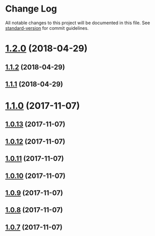 # Change Log

All notable changes to this project will be documented in this file. See [standard-version](https://github.com/conventional-changelog/standard-version) for commit guidelines.

<a name="1.2.0"></a>
# [1.2.0](https://github.com/svenanders/react-iframe/compare/v1.1.2...v1.2.0) (2018-04-29)



<a name="1.1.2"></a>
## [1.1.2](https://github.com/svenanders/react-iframe/compare/v1.1.1...v1.1.2) (2018-04-29)



<a name="1.1.1"></a>
## [1.1.1](https://github.com/svenanders/react-iframe/compare/v1.1.0...v1.1.1) (2018-04-29)



<a name="1.1.0"></a>
# [1.1.0](https://github.com/svenanders/react-iframe/compare/v1.0.13...v1.1.0) (2017-11-07)



<a name="1.0.13"></a>
## [1.0.13](https://github.com/svenanders/react-iframe/compare/v1.0.10...v1.0.13) (2017-11-07)



<a name="1.0.12"></a>
## [1.0.12](https://github.com/svenanders/react-iframe/compare/v1.0.11...v1.0.12) (2017-11-07)



<a name="1.0.11"></a>
## [1.0.11](https://github.com/svenanders/react-iframe/compare/v1.0.10...v1.0.11) (2017-11-07)



<a name="1.0.10"></a>
## [1.0.10](https://github.com/svenanders/react-iframe/compare/v1.0.9...v1.0.10) (2017-11-07)



<a name="1.0.9"></a>
## [1.0.9](https://github.com/svenanders/react-iframe/compare/v1.0.8...v1.0.9) (2017-11-07)



<a name="1.0.8"></a>
## [1.0.8](https://github.com/svenanders/react-iframe/compare/v0.0.4...v1.0.8) (2017-11-07)



<a name="1.0.7"></a>
## [1.0.7](https://github.com/svenanders/react-iframe/compare/v0.0.4...v1.0.7) (2017-11-07)
